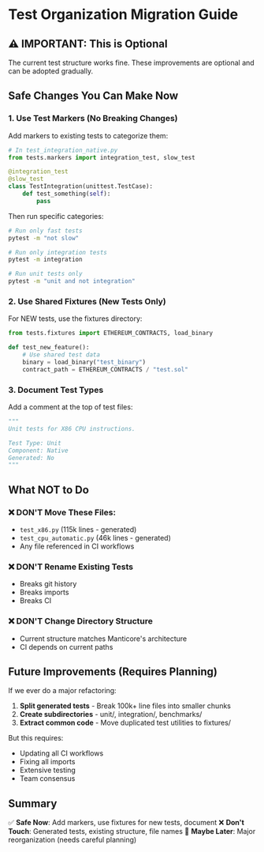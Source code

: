 # Test Organization Migration Guide

## ⚠️ IMPORTANT: This is Optional

The current test structure works fine. These improvements are optional and can be adopted gradually.

## Safe Changes You Can Make Now

### 1. Use Test Markers (No Breaking Changes)

Add markers to existing tests to categorize them:

```python
# In test_integration_native.py
from tests.markers import integration_test, slow_test

@integration_test
@slow_test
class TestIntegration(unittest.TestCase):
    def test_something(self):
        pass
```

Then run specific categories:
```bash
# Run only fast tests
pytest -m "not slow"

# Run only integration tests  
pytest -m integration

# Run unit tests only
pytest -m "unit and not integration"
```

### 2. Use Shared Fixtures (New Tests Only)

For NEW tests, use the fixtures directory:

```python
from tests.fixtures import ETHEREUM_CONTRACTS, load_binary

def test_new_feature():
    # Use shared test data
    binary = load_binary("test_binary")
    contract_path = ETHEREUM_CONTRACTS / "test.sol"
```

### 3. Document Test Types

Add a comment at the top of test files:

```python
"""
Unit tests for X86 CPU instructions.

Test Type: Unit
Component: Native
Generated: No
"""
```

## What NOT to Do

### ❌ DON'T Move These Files:
- `test_x86.py` (115k lines - generated)
- `test_cpu_automatic.py` (46k lines - generated)
- Any file referenced in CI workflows

### ❌ DON'T Rename Existing Tests
- Breaks git history
- Breaks imports
- Breaks CI

### ❌ DON'T Change Directory Structure
- Current structure matches Manticore's architecture
- CI depends on current paths

## Future Improvements (Requires Planning)

If we ever do a major refactoring:

1. **Split generated tests** - Break 100k+ line files into smaller chunks
2. **Create subdirectories** - unit/, integration/, benchmarks/
3. **Extract common code** - Move duplicated test utilities to fixtures/

But this requires:
- Updating all CI workflows
- Fixing all imports
- Extensive testing
- Team consensus

## Summary

✅ **Safe Now**: Add markers, use fixtures for new tests, document
❌ **Don't Touch**: Generated tests, existing structure, file names
🔮 **Maybe Later**: Major reorganization (needs careful planning)